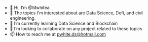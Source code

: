 - 👋 Hi, I’m @Mwhitea
- 👀 The topics I'm interested about are Data Science, Defi, and civil engineering.
- 🌱 I’m currently learning Data Science and Blockchain
- 💞️ I’m looking to collaborate on any project related to these topics
- 📫 How to reach me at pwhite.ds@hotmail.com


<!---
Mwhitea/Mwhitea is a ✨ special ✨ repository because its `README.md` (this file) appears on your GitHub profile.
You can click the Preview link to take a look at your changes.
--->
